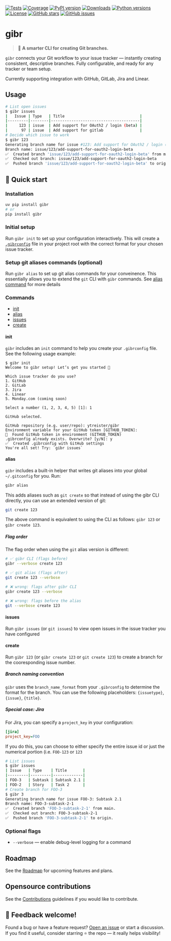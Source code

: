 [![Tests](https://github.com/ytreister/gibr/actions/workflows/test.yml/badge.svg)](https://github.com/ytreister/gibr/actions/workflows/test.yml)
[![Coverage](https://codecov.io/gh/ytreister/gibr/branch/main/graph/badge.svg)](https://codecov.io/gh/ytreister/gibr)
[![PyPI version](https://img.shields.io/pypi/v/gibr.svg)](https://pypi.org/project/gibr/)
[![Downloads](https://img.shields.io/pypi/dm/gibr.svg)](https://pypi.org/project/gibr/)
[![Python versions](https://img.shields.io/pypi/pyversions/gibr.svg)](https://pypi.org/project/gibr/)
[![License](https://img.shields.io/github/license/ytreister/gibr.svg)](https://github.com/ytreister/gibr/blob/main/LICENSE)
[![GitHub stars](https://img.shields.io/github/stars/ytreister/gibr.svg)](https://github.com/ytreister/gibr/stargazers)
[![GitHub issues](https://img.shields.io/github/issues/ytreister/gibr.svg)](https://github.com/ytreister/gibr/issues)


# gibr
> 🧩 **A smarter CLI for creating Git branches.**

`gibr` connects your Git workflow to your issue tracker — instantly creating consistent, descriptive branches.
Fully configurable, and ready for any tracker or team setup.

Currently supporting integration with GitHub, GitLab, Jira and Linear.

## Usage
```bash
# List open issues
$ gibr issues
|   Issue | Type   | Title                                 |
|---------|--------|---------------------------------------|
|     123 | issue  | Add support for OAuth2 / login (beta) |
|      97 | issue  | Add support for gitlab                |
# Decide which issue to work
$ gibr 123
Generating branch name for issue #123: Add support for OAuth2 / login (beta)
Branch name: issue/123/add-support-for-oauth2-login-beta
✅  Created branch 'issue/123/add-support-for-oauth2-login-beta' from main.
✅  Checked out branch: issue/123/add-support-for-oauth2-login-beta
✅  Pushed branch 'issue/123/add-support-for-oauth2-login-beta' to origin.
```

## 🚀 Quick start
### Installation
```bash
uv pip install gibr
# or
pip install gibr
```
### Initial setup
Run `gibr init` to set up your configuration interactively. This will create a [`.gibrconfig`](#branch-naming-convention) file in your project root with the correct format for your chosen issue tracker.
### Setup git aliases commands (optional)
Run `gibr alias` to set up git alias commands for your conveinence. This essentially allows you to extend the `git` CLI with `gibr` commands. See [alias command](#alias) for more details

### Commands
- [init](#init)
- [alias](#alias)
- [issues](#issues)
- [create](#create)

#### init
`gibr` includes an `init` command to help you create your `.gibrconfig` file. See the following usage example:
```
$ gibr init
Welcome to gibr setup! Let’s get you started 🚀

Which issue tracker do you use?
1. GitHub
2. GitLab
3. Jira
4. Linear
5. Monday.com (coming soon)

Select a number (1, 2, 3, 4, 5) [1]: 1

GitHub selected.

GitHub repository (e.g. user/repo): ytreister/gibr
Environment variable for your GitHub token [GITHUB_TOKEN]:
🎉  Found GitHub token in environment (GITHUB_TOKEN)
.gibrconfig already exists. Overwrite? [y/N]: y
✅  Created .gibrconfig with GitHub settings
You're all set! Try: `gibr issues`
```

#### alias
`gibr` includes a built-in helper that writes git aliases into your global
`~/.gitconfig` for you. Run:

```bash
gibr alias
```

This adds aliases such as `git create` so that instead of using the gibr CLI directly, you can use an extended version of git:

```bash
git create 123
```

The above command is equivalent to using the CLI as follows: `gibr 123` or
`gibr create 123`.

##### Flag order

The flag order when using the `git` alias version is different:

```bash
# ✅ gibr CLI (flags before)
gibr --verbose create 123

# ✅ git alias (flags after)
git create 123 --verbose

# ❌ wrong: flags after gibr CLI
gibr create 123 --verbose 

# ❌ wrong: flags before the alias
git --verbose create 123
```

#### issues
Run `gibr issues` (or `git issues`) to view open issues in the issue tracker you have configured
#### create
Run `gibr 123` (or `gibr create 123` or `git create 123`) to create a branch for the cooresponding issue number.
##### Branch naming convention
`gibr` uses the `branch_name_format` from your `.gibrconfig` to determine the format for the branch.
You can use the following placeholders: `{issuetype}`, `{issue}`, `{title}`.
##### Special case: Jira
For Jira, you can specify a `project_key` in your configuration:
```ini
[jira]
project_key=FOO
```
If you do this, you can choose to either specify the entire issue id or just the numerical portion (i.e. `FOO-123` or `123`
```bash
# List issues
$ gibr issues
| Issue   | Type    | Title       |
|---------|---------|-------------|
| FOO-3   | Subtask | Subtask 2.1 |
| FOO-2   | Story   | Task 2      |
# Create branch for FOO-3
$ gibr 3
Generating branch name for issue FOO-3: Subtask 2.1
Branch name: FOO-3-subtask-2-1
✅  Created branch 'FOO-3-subtask-2-1' from main.
✅  Checked out branch: FOO-3-subtask-2-1
✅  Pushed branch 'FOO-3-subtask-2-1' to origin.
```
### Optional flags
- `--verbose` — enable debug-level logging for a command

## Roadmap
See the [Roadmap](ROADMAP.md) for upcoming features and plans.

## Opensource contributions
See the [Contributions](CONTRIBUTIONS.md) guidelines if you would like to contribute.

## 💬 Feedback welcome!
Found a bug or have a feature request? [Open an issue](https://github.com/ytreister/gibr/issues) or start a discussion.  
If you find it useful, consider starring ⭐️ the repo — it really helps visibility!

